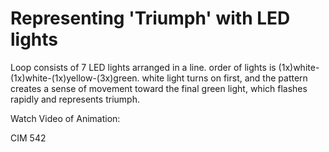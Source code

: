 # Representing 'Triumph' with LED lights

Loop consists of 7 LED lights arranged in a line. order of lights is (1x)white-(1x)white-(1x)yellow-(3x)green. white light turns on first, and the pattern creates a sense of movement toward the final green light, which flashes rapidly and represents triumph.

Watch Video of Animation:




CIM 542



